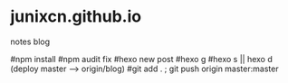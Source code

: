 # junixcn.github.io
notes blog

#npm install
#npm audit fix
#hexo new post
#hexo g
#hexo s || hexo d (deploy master --> origin/blog)
#git add . ; git push origin master:master
